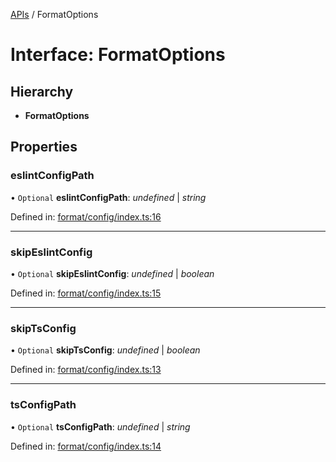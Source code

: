 [APIs](../README.md) / FormatOptions

# Interface: FormatOptions

## Hierarchy

* **FormatOptions**

## Properties

### eslintConfigPath

• `Optional` **eslintConfigPath**: *undefined* \| *string*

Defined in: [format/config/index.ts:16](https://github.com/daidodo/format-imports/blob/cd1a4d5/src/lib/format/config/index.ts#L16)

___

### skipEslintConfig

• `Optional` **skipEslintConfig**: *undefined* \| *boolean*

Defined in: [format/config/index.ts:15](https://github.com/daidodo/format-imports/blob/cd1a4d5/src/lib/format/config/index.ts#L15)

___

### skipTsConfig

• `Optional` **skipTsConfig**: *undefined* \| *boolean*

Defined in: [format/config/index.ts:13](https://github.com/daidodo/format-imports/blob/cd1a4d5/src/lib/format/config/index.ts#L13)

___

### tsConfigPath

• `Optional` **tsConfigPath**: *undefined* \| *string*

Defined in: [format/config/index.ts:14](https://github.com/daidodo/format-imports/blob/cd1a4d5/src/lib/format/config/index.ts#L14)
